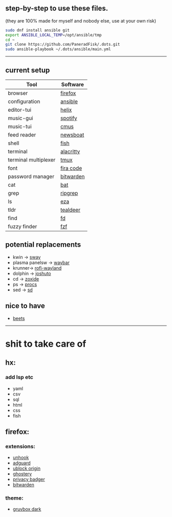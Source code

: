 ## step-by-step to use these files.
(they are 100% made for myself and nobody else, use at your own risk)
```bash
sudo dnf install ansible git
export ANSIBLE_LOCAL_TEMP=/opt/ansible/tmp
cd ~
git clone https://github.com/PaneradFisk/.dots.git
sudo ansible-playbook ~/.dots/ansible/main.yml
```
***


## current setup
| Tool                     | Software                                               |
|--------------------------|--------------------------------------------------------|
| browser                  | [firefox](https://www.mozilla.org/en-US/firefox/)      |
| configuration            | [ansible](https://github.com/ansible/ansible)          |
| editor-tui               | [helix](https://github.com/helix-editor/helix)         |
| music-gui                | [spotify](https://www.spotify.com)                     |
| music-tui                | [cmus](https://github.com/cmus/cmus)                   |
| feed reader              | [newsboat](https://github.com/newsboat/newsboat)       |
| shell                    | [fish](https://github.com/fish-shell/fish-shell)       |
| terminal                 | [alacritty](https://github.com/alacritty/alacritty)    |
| terminal multiplexer     | [tmux](https://github.com/tmux/tmux)                   |
| font                     | [fira code](https://github.com/tonsky/FiraCode)        |
| password manager         | [bitwarden](https://github.com/bitwarden)              |
| cat                      | [bat](https://github.com/sharkdp/bat)                  |
| grep                     | [ripgrep](https://github.com/BurntSushi/ripgrep)       |
| ls                       | [eza](https://github.com/eza-community/eza)            |
| tldr                     | [tealdeer](https://github.com/dbrgn/tealdeer)          |
| find                     | [fd](https://github.com/sharkdp/fd)                    |
| fuzzy finder             | [fzf](https://github.com/junegunn/fzf)                 |



## potential replacements
- kwin -> [sway](https://github.com/swaywm/sway)
- plasma panelsw -> [waybar](https://github.com/Alexays/Waybar)
- krunner-> [rofi-wayland](https://github.com/lbonn/rofi)
- dolphin -> [joshuto](https://github.com/kamiyaa/joshuto)
- cd -> [zoxide](https://github.com/ajeetdsouza/zoxide)
- ps -> [procs](https://github.com/dalance/procs)
- sed -> [sd](https://github.com/chmln/sd)

## nice to have
- [beets](https://github.com/beetbox/beets)

***
# shit to take care of
## hx:
### add lsp etc 
- yaml
- csv
- sql
- html
- css
- fish

## firefox:
### extensions:
- [unhook](https://unhook.app/)
- [adguard](https://adguard.com/en/welcome.html)
- [ublock origin](https://github.com/gorhill/uBlock#ublock-origin)
- [ghostery](https://www.ghostery.com/)
- [privacy badger](https://privacybadger.org/)
- [bitwarden](https://bitwarden.com/)
### theme:
- [gruvbox dark](https://codeberg.org/calvinchd/GruvboxDarkFirefoxTheme)

    

